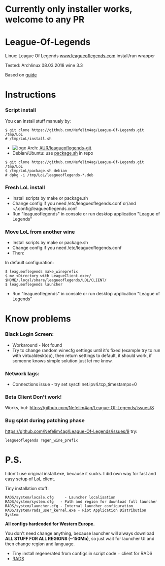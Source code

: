 # Currently only installer works, welcome to any PR

# League-Of-Legends
Linux: League Of Legends www.leagueoflegends.com install/run wrapper

Tested: Archlinux 08.03.2018 wine 3.3

Based on [guide](https://www.reddit.com/r/leagueoflinux/comments/5ukgur/a_revised_guide_for_installing_league_of_legends)

# Instructions
### Script install
You can install stuff manualy by:
```
$ git clone https://github.com/Nefelim4ag/League-Of-Legends.git /tmp/LoL
# /tmp/LoL/install.sh
```
*   ![logo](http://www.monitorix.org/imgs/archlinux.png "arch logo") Arch: [AUR/leagueoflegends-git](https://aur.archlinux.org/packages/leagueoflegends-git).
*   Debian/Ubuntu: use [package.sh](https://raw.githubusercontent.com/Nefelim4ag/League-Of-Legends/master/package.sh) in repo

```
$ git clone https://github.com/Nefelim4ag/League-Of-Legends.git /tmp/LoL
$ /tmp/LoL/package.sh debian
# dpkg -i /tmp/LoL/leagueoflegends-*.deb
```

### Fresh LoL install
-   Install scripts by make or package.sh
-   Change config if you need /etc/leagueoflegends.conf or/and ~/.config/leagueoflegends.conf
-   Run "leagueoflegends" in console or run desktop application "League of Legends"

### Move LoL from another wine
-   Install scripts by make or package.sh
-   Change config if you need /etc/leagueoflegends.conf
-   Then:

In default configuration:
```
$ leagueoflegends make_wineprefix
$ mv <Directory with LeagueClient.exe>/ $HOME/.local/share/leagueoflegends/LOL/CLIENT/
$ leagueoflegends launcher
```
-   Run "leagueoflegends" in console or run desktop application "League of Legends"

# Know problems

### Black Login Screen:
-   Workaround - Not found
-   Try to change random winecfg settings until it's fixed (example try to run with virtualdesktop), then return settings to default, it should work, if someone knows simple solution just let me know.

### Network lags:
-   Connections issue - try set sysctl net.ipv4.tcp_timestamps=0

### Beta Client Don't work!
Works, but:
https://github.com/Nefelim4ag/League-Of-Legends/issues/8

### Bug splat during patching phase
https://github.com/Nefelim4ag/League-Of-Legends/issues/9 try:
```
leagueoflegends regen_wine_prefix
```

# P.S.
I don't use original install.exe, because it sucks. I did own way for fast and easy setup of LoL client.

Tiny installation stuff:
```
RADS/system/locale.cfg     - Launcher localisation
RADS/system/system.cfg   - Path and region for download full launcher
RADS/system/launcher.cfg - Internal launcher configuration
RADS/system/rads_user_kernel.exe - Riot Application Distribution System
```
**All configs hardcoded for Western Europe.**

You don't need change anything,
because launcher will always download
**ALL STUFF FOR ALL REGIONS (~150Mb)**,
so just wait for launcher UI and then change region and language.

-   Tiny install regenerated from configs in script code + client for RADS
-   [RADS](http://l3cdn.riotgames.com/releases/live/system/rads_user_kernel.exe)
